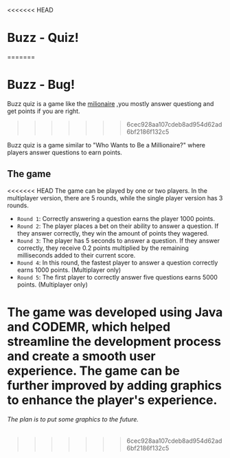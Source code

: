 <<<<<<< HEAD
# Buzz - Quiz!
=======
# Buzz - Bug!
Buzz quiz is a game like the [milionaire](https://wwbm.com/) ,you mostly answer questiong and get points if you are right.
>>>>>>> 6cec928aa107cdeb8ad954d62ad6bf2186f132c5

Buzz quiz is a game similar to "Who Wants to Be a Millionaire?" where players answer questions to earn points.

## The game

<<<<<<< HEAD
The game can be played by one or two players. In the multiplayer version, there are 5 rounds, while the single player version has 3 rounds.

- `Round 1`: Correctly answering a question earns the player 1000 points.
- `Round 2`: The player places a bet on their ability to answer a question. If they answer correctly, they win the amount of points they wagered.
- `Round 3`: The player has 5 seconds to answer a question. If they answer correctly, they receive 0.2 points multiplied by the remaining milliseconds added to their current score.
- `Round 4`: In this round, the fastest player to answer a question correctly earns 1000 points. (Multiplayer only)
- `Round 5`: The first player to correctly answer five questions earns 5000 points. (Multiplayer only)


The game was developed using Java and CODEMR, which helped streamline the development process and create a smooth user experience. The game can be further improved by adding graphics to enhance the player's experience.
=======
###### The plan is to put some graphics to the future.
>>>>>>> 6cec928aa107cdeb8ad954d62ad6bf2186f132c5
